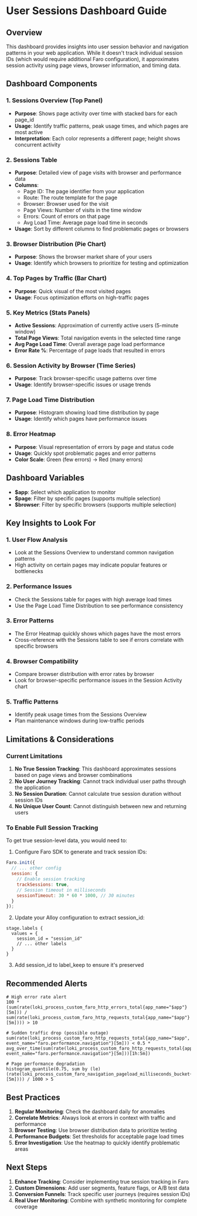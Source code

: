 # User Sessions Dashboard Guide

## Overview
This dashboard provides insights into user session behavior and navigation patterns in your web application. While it doesn't track individual session IDs (which would require additional Faro configuration), it approximates session activity using page views, browser information, and timing data.

## Dashboard Components

### 1. Sessions Overview (Top Panel)
- **Purpose**: Shows page activity over time with stacked bars for each page_id
- **Usage**: Identify traffic patterns, peak usage times, and which pages are most active
- **Interpretation**: Each color represents a different page; height shows concurrent activity

### 2. Sessions Table
- **Purpose**: Detailed view of page visits with browser and performance data
- **Columns**:
  - Page ID: The page identifier from your application
  - Route: The route template for the page
  - Browser: Browser used for the visit
  - Page Views: Number of visits in the time window
  - Errors: Count of errors on that page
  - Avg Load Time: Average page load time in seconds
- **Usage**: Sort by different columns to find problematic pages or browsers

### 3. Browser Distribution (Pie Chart)
- **Purpose**: Shows the browser market share of your users
- **Usage**: Identify which browsers to prioritize for testing and optimization

### 4. Top Pages by Traffic (Bar Chart)
- **Purpose**: Quick visual of the most visited pages
- **Usage**: Focus optimization efforts on high-traffic pages

### 5. Key Metrics (Stats Panels)
- **Active Sessions**: Approximation of currently active users (5-minute window)
- **Total Page Views**: Total navigation events in the selected time range
- **Avg Page Load Time**: Overall average page load performance
- **Error Rate %**: Percentage of page loads that resulted in errors

### 6. Session Activity by Browser (Time Series)
- **Purpose**: Track browser-specific usage patterns over time
- **Usage**: Identify browser-specific issues or usage trends

### 7. Page Load Time Distribution
- **Purpose**: Histogram showing load time distribution by page
- **Usage**: Identify which pages have performance issues

### 8. Error Heatmap
- **Purpose**: Visual representation of errors by page and status code
- **Usage**: Quickly spot problematic pages and error patterns
- **Color Scale**: Green (few errors) → Red (many errors)

## Dashboard Variables

- **$app**: Select which application to monitor
- **$page**: Filter by specific pages (supports multiple selection)
- **$browser**: Filter by specific browsers (supports multiple selection)

## Key Insights to Look For

### 1. User Flow Analysis
- Look at the Sessions Overview to understand common navigation patterns
- High activity on certain pages may indicate popular features or bottlenecks

### 2. Performance Issues
- Check the Sessions table for pages with high average load times
- Use the Page Load Time Distribution to see performance consistency

### 3. Error Patterns
- The Error Heatmap quickly shows which pages have the most errors
- Cross-reference with the Sessions table to see if errors correlate with specific browsers

### 4. Browser Compatibility
- Compare browser distribution with error rates by browser
- Look for browser-specific performance issues in the Session Activity chart

### 5. Traffic Patterns
- Identify peak usage times from the Sessions Overview
- Plan maintenance windows during low-traffic periods

## Limitations & Considerations

### Current Limitations
1. **No True Session Tracking**: This dashboard approximates sessions based on page views and browser combinations
2. **No User Journey Tracking**: Cannot track individual user paths through the application
3. **No Session Duration**: Cannot calculate true session duration without session IDs
4. **No Unique User Count**: Cannot distinguish between new and returning users

### To Enable Full Session Tracking
To get true session-level data, you would need to:

1. Configure Faro SDK to generate and track session IDs:
```javascript
Faro.init({
  // ... other config
  session: {
    // Enable session tracking
    trackSessions: true,
    // Session timeout in milliseconds
    sessionTimeout: 30 * 60 * 1000, // 30 minutes
  }
});
```

2. Update your Alloy configuration to extract session_id:
```
stage.labels {
  values = {
    session_id = "session_id"
    // ... other labels
  }
}
```

3. Add session_id to label_keep to ensure it's preserved

## Recommended Alerts

```promql
# High error rate alert
100 * (sum(rate(loki_process_custom_faro_http_errors_total{app_name="$app"}[5m])) / sum(rate(loki_process_custom_faro_http_requests_total{app_name="$app"}[5m]))) > 10

# Sudden traffic drop (possible outage)
sum(rate(loki_process_custom_faro_http_requests_total{app_name="$app", event_name="faro.performance.navigation"}[5m])) < 0.5 * avg_over_time(sum(rate(loki_process_custom_faro_http_requests_total{app_name="$app", event_name="faro.performance.navigation"}[5m]))[1h:5m])

# Page performance degradation
histogram_quantile(0.75, sum by (le)(rate(loki_process_custom_faro_navigation_pageload_milliseconds_bucket{app_name="$app"}[5m]))) / 1000 > 5
```

## Best Practices

1. **Regular Monitoring**: Check the dashboard daily for anomalies
2. **Correlate Metrics**: Always look at errors in context with traffic and performance
3. **Browser Testing**: Use browser distribution data to prioritize testing
4. **Performance Budgets**: Set thresholds for acceptable page load times
5. **Error Investigation**: Use the heatmap to quickly identify problematic areas

## Next Steps

1. **Enhance Tracking**: Consider implementing true session tracking in Faro
2. **Custom Dimensions**: Add user segments, feature flags, or A/B test data
3. **Conversion Funnels**: Track specific user journeys (requires session IDs)
4. **Real User Monitoring**: Combine with synthetic monitoring for complete coverage
